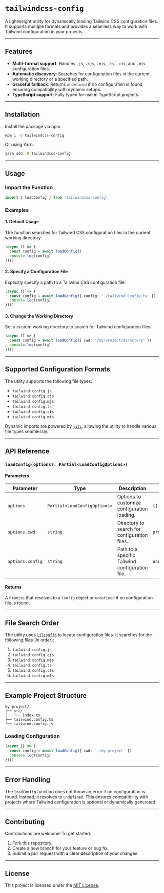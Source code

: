 # `tailwindcss-config`

A lightweight utility for dynamically loading Tailwind CSS configuration files. It supports multiple formats and provides a seamless way to work with Tailwind configuration in your projects.

---

## Features

- **Multi-format support**: Handles `.js`, `.cjs`, `.mjs`, `.ts`, `.cts`, and `.mts` configuration files.
- **Automatic discovery**: Searches for configuration files in the current working directory or a specified path.
- **Graceful fallback**: Returns `undefined` if no configuration is found, ensuring compatibility with dynamic setups.
- **TypeScript support**: Fully typed for use in TypeScript projects.

---

## Installation

Install the package via npm:

```bash
npm i -D tailwindcss-config
```

Or using Yarn:

```bash
yarn add -D tailwindcss-config
```

---

## Usage

### Import the Function

```typescript
import { loadConfig } from 'tailwindcss-config'
```

### Examples

#### 1. Default Usage

The function searches for Tailwind CSS configuration files in the current working directory:

```typescript
(async () => {
  const config = await loadConfig()
  console.log(config)
})()
```

#### 2. Specify a Configuration File

Explicitly specify a path to a Tailwind CSS configuration file:

```typescript
(async () => {
  const config = await loadConfig({ config: './tailwind.config.ts' })
  console.log(config)
})()
```

#### 3. Change the Working Directory

Set a custom working directory to search for Tailwind configuration files:

```typescript
(async () => {
  const config = await loadConfig({ cwd: '/my/project/directory' })
  console.log(config)
})()
```

---

## Supported Configuration Formats

The utility supports the following file types:

- `tailwind.config.js`
- `tailwind.config.cjs`
- `tailwind.config.mjs`
- `tailwind.config.ts`
- `tailwind.config.cts`
- `tailwind.config.mts`

Dynamic imports are powered by [`jiti`](https://github.com/unjs/jiti), allowing the utility to handle various file types seamlessly.

---

## API Reference

### `loadConfig(options?: Partial<LoadConfigOptions>)`

#### Parameters

| Parameter        | Type                         | Description                                     | Default         |
| ---------------- | ---------------------------- | ----------------------------------------------- | --------------- |
| `options`        | `Partial<LoadConfigOptions>` | Options to customize configuration loading.     | `{}`            |
| `options.cwd`    | `string`                     | Directory to search for configuration files.    | `process.cwd()` |
| `options.config` | `string`                     | Path to a specific Tailwind configuration file. | `undefined`     |

#### Returns

A `Promise` that resolves to a `Config` object or `undefined` if no configuration file is found.

---

## File Search Order

The utility uses [`lilconfig`](https://github.com/antonk52/lilconfig) to locate configuration files. It searches for the following files (in order):

1. `tailwind.config.js`
2. `tailwind.config.cjs`
3. `tailwind.config.mjs`
4. `tailwind.config.ts`
5. `tailwind.config.cts`
6. `tailwind.config.mts`

---

## Example Project Structure

```plaintext
my-project/
├── src/
│   └── index.ts
├── tailwind.config.ts
└── tailwind.config.js
```

### Loading Configuration

```typescript
(async () => {
  const config = await loadConfig({ cwd: './my-project' })
  console.log(config)
})()
```

---

## Error Handling

The `loadConfig` function does not throw an error if no configuration is found. Instead, it resolves to `undefined`. This ensures compatibility with projects where Tailwind configuration is optional or dynamically generated.

---

## Contributing

Contributions are welcome! To get started:

1. Fork this repository.
2. Create a new branch for your feature or bug fix.
3. Submit a pull request with a clear description of your changes.

---

## License

This project is licensed under the [MIT License](../../LICENSE).
